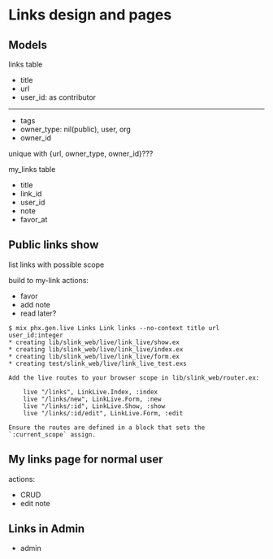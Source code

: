 # Links design and pages

## Models

links table
- title
- url
- user_id: as contributor
-------
- tags
- owner_type: nil(public), user, org
- owner_id

unique with {url, owner_type, owner_id}???

my_links table
- title
- link_id
- user_id
- note
- favor_at

## Public links show

list links with possible scope

build to my-link actions:
- favor
- add note
- read later?

```
$ mix phx.gen.live Links Link links --no-context title url user_id:integer
* creating lib/slink_web/live/link_live/show.ex
* creating lib/slink_web/live/link_live/index.ex
* creating lib/slink_web/live/link_live/form.ex
* creating test/slink_web/live/link_live_test.exs

Add the live routes to your browser scope in lib/slink_web/router.ex:

    live "/links", LinkLive.Index, :index
    live "/links/new", LinkLive.Form, :new
    live "/links/:id", LinkLive.Show, :show
    live "/links/:id/edit", LinkLive.Form, :edit

Ensure the routes are defined in a block that sets the `:current_scope` assign.
```

## My links page for normal user

actions:
- CRUD
- edit note

## Links in Admin

- admin
